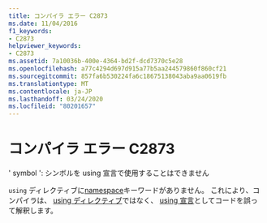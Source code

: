 ```yaml
---
title: コンパイラ エラー C2873
ms.date: 11/04/2016
f1_keywords:
- C2873
helpviewer_keywords:
- C2873
ms.assetid: 7a10036b-400e-4364-bd2f-dcd7370c5e28
ms.openlocfilehash: a77c4294d697d915a77b5aa244579860f860cf21
ms.sourcegitcommit: 857fa6b530224fa6c18675138043aba9aa0619fb
ms.translationtype: MT
ms.contentlocale: ja-JP
ms.lasthandoff: 03/24/2020
ms.locfileid: "80201657"
---
```

# <a name="compiler-error-c2873"></a>コンパイラ エラー C2873

' symbol ': シンボルを using 宣言で使用することはできません

`using` ディレクティブに[namespace](../../cpp/namespaces-cpp.md)キーワードがありません。 これにより、コンパイラは、 [using ディレクティブ](../../cpp/namespaces-cpp.md#using_directives)ではなく、 [using 宣言](../../cpp/using-declaration.md)としてコードを誤って解釈します。
